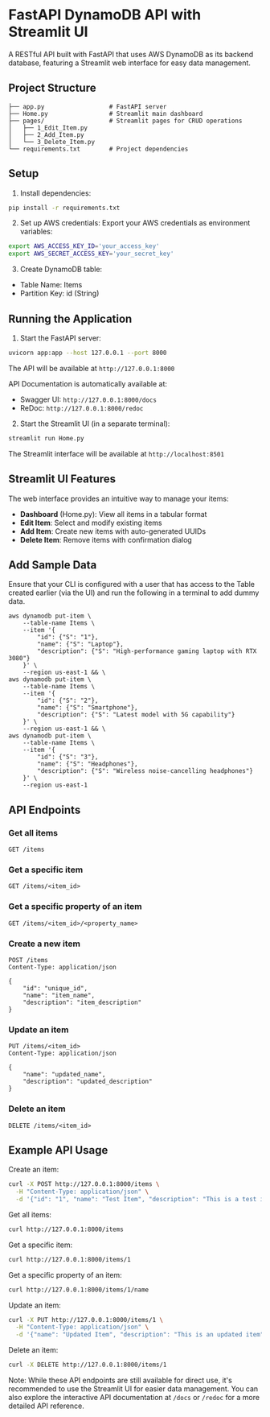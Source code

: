 # FastAPI DynamoDB API with Streamlit UI

A RESTful API built with FastAPI that uses AWS DynamoDB as its backend database, featuring a Streamlit web interface for easy data management.

## Project Structure

```
├── app.py                  # FastAPI server
├── Home.py                 # Streamlit main dashboard
├── pages/                  # Streamlit pages for CRUD operations
│   ├── 1_Edit_Item.py
│   ├── 2_Add_Item.py
│   └── 3_Delete_Item.py
└── requirements.txt        # Project dependencies
```

## Setup

1. Install dependencies:
```bash
pip install -r requirements.txt
```

2. Set up AWS credentials:
Export your AWS credentials as environment variables:
```bash
export AWS_ACCESS_KEY_ID='your_access_key'
export AWS_SECRET_ACCESS_KEY='your_secret_key'
```

3. Create DynamoDB table:
- Table Name: Items
- Partition Key: id (String)

## Running the Application

1. Start the FastAPI server:
```bash
uvicorn app:app --host 127.0.0.1 --port 8000
```
The API will be available at `http://127.0.0.1:8000`

API Documentation is automatically available at:
- Swagger UI: `http://127.0.0.1:8000/docs`
- ReDoc: `http://127.0.0.1:8000/redoc`

2. Start the Streamlit UI (in a separate terminal):
```bash
streamlit run Home.py
```
The Streamlit interface will be available at `http://localhost:8501`

## Streamlit UI Features

The web interface provides an intuitive way to manage your items:

- **Dashboard** (Home.py): View all items in a tabular format
- **Edit Item**: Select and modify existing items
- **Add Item**: Create new items with auto-generated UUIDs
- **Delete Item**: Remove items with confirmation dialog

## Add Sample Data

Ensure that your CLI is configured with a user that has access to the Table created earlier (via the UI) and run the following in a terminal to add dummy data.

```
aws dynamodb put-item \
    --table-name Items \
    --item '{
        "id": {"S": "1"},
        "name": {"S": "Laptop"},
        "description": {"S": "High-performance gaming laptop with RTX 3080"}
    }' \
    --region us-east-1 && \
aws dynamodb put-item \
    --table-name Items \
    --item '{
        "id": {"S": "2"},
        "name": {"S": "Smartphone"},
        "description": {"S": "Latest model with 5G capability"}
    }' \
    --region us-east-1 && \
aws dynamodb put-item \
    --table-name Items \
    --item '{
        "id": {"S": "3"},
        "name": {"S": "Headphones"},
        "description": {"S": "Wireless noise-cancelling headphones"}
    }' \
    --region us-east-1
```

## API Endpoints

### Get all items
```
GET /items
```

### Get a specific item
```
GET /items/<item_id>
```

### Get a specific property of an item
```
GET /items/<item_id>/<property_name>
```

### Create a new item
```
POST /items
Content-Type: application/json

{
    "id": "unique_id",
    "name": "item_name",
    "description": "item_description"
}
```

### Update an item
```
PUT /items/<item_id>
Content-Type: application/json

{
    "name": "updated_name",
    "description": "updated_description"
}
```

### Delete an item
```
DELETE /items/<item_id>
```

## Example API Usage

Create an item:
```bash
curl -X POST http://127.0.0.1:8000/items \
  -H "Content-Type: application/json" \
  -d '{"id": "1", "name": "Test Item", "description": "This is a test item"}'
```

Get all items:
```bash
curl http://127.0.0.1:8000/items
```

Get a specific item:
```bash
curl http://127.0.0.1:8000/items/1
```

Get a specific property of an item:
```bash
curl http://127.0.0.1:8000/items/1/name
```

Update an item:
```bash
curl -X PUT http://127.0.0.1:8000/items/1 \
  -H "Content-Type: application/json" \
  -d '{"name": "Updated Item", "description": "This is an updated item"}'
```

Delete an item:
```bash
curl -X DELETE http://127.0.0.1:8000/items/1
```

Note: While these API endpoints are still available for direct use, it's recommended to use the Streamlit UI for easier data management. You can also explore the interactive API documentation at `/docs` or `/redoc` for a more detailed API reference.
